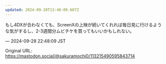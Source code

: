 ```yaml
---
updated: 2024-09-28T13:48:09.607Z
---
```


<p>もし4DXが合わなくても、ScreenXの上映が続いてくれれば毎日見に行けるような気がするし、2-3週間分ムビチケを買ってもいいかもしれない。</p>

&mdash; 2024-09-28 22:48:09 JST

Original URL: https://mastodon.social/@sakuramochi0/113215490595843714
